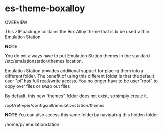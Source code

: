 # es-theme-boxalloy

OVERVIEW

This ZIP package contains the Box Alloy theme that is to be used within Emulation Station.

**NOTE**

You do not always have to put Emulation Station themes in the standard /etc/emulationstation/themes location.

Emulation Station provides additional support for placing them into a different folder.  The benefit of using this
different folder is that the default user "pi" has full read/write access.  You no longer have to be user "root" to
copy over files or swap out files.  

By default, this new "themes" folder does not exist, so simply create it.

/opt/retropie/configs/all/emulationstation/themes

**NOTE**
You can also access this same folder by navigating this hidden folder
   
/home/pi/.emulationstation


